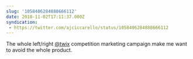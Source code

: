 ```yaml
---
slug: '1058406284888666112'
date: 2018-11-02T17:11:37.000Z
syndication:
 - https://twitter.com/ajciccarello/status/1058406284888666112
---
```


The whole left/right [@twix](https://twitter.com/twix) competition marketing campaign make me want to avoid the whole product.
